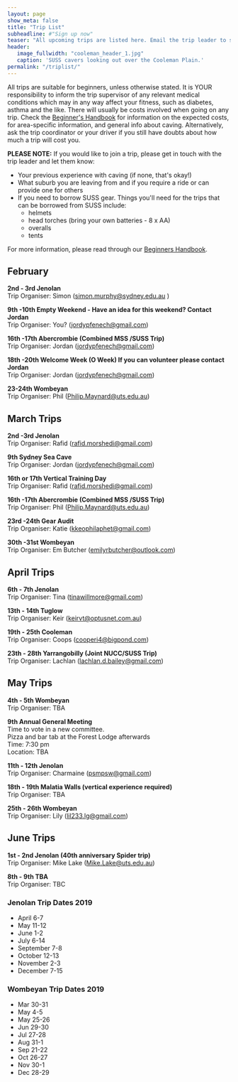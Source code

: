 ```yaml
---
layout: page
show_meta: false
title: "Trip List"
subheadline: #"Sign up now"
teaser: "All upcoming trips are listed here. Email the trip leader to sign up."
header:
   image_fullwidth: "cooleman_header_1.jpg"
   caption: 'SUSS cavers looking out over the Cooleman Plain.'
permalink: "/triplist/"
---
```


<!-- To Do convert this to auto genarage from a yaml file -->

All trips are suitable for beginners, unless otherwise stated.  It is YOUR responsibility to inform the trip supervisor of any relevant medical
conditions which may in any way affect your fitness, such as diabetes,
asthma and the like. There will usually be costs involved when going on any trip. Check the <a href="/assets/handbook.pdf">Beginner's Handbook</a>
for information on the expected costs, for area-specific information, and general info about caving. Alternatively, ask the trip coordinator or your driver
if you still have doubts about how much a trip will cost you.

**PLEASE NOTE:**
If you would like to join a trip, please get in touch with the trip leader and let them know:

-   Your previous experience with caving (if none, that's okay!)
-   What suburb you are leaving from and if you require a ride or can provide one for others
-   If you need to borrow SUSS gear. Things you'll need for the trips that can be borrowed from SUSS include:
    -   helmets
    -   head torches (bring your own batteries - 8 x AA)
    -   overalls
    -   tents

For more information, please read through our [Beginners Handbook](/assets/handbook.pdf).

## February

**2nd - 3rd Jenolan**  
Trip Organiser: Simon (simon.murphy@sydney.edu.au )

**9th -10th  Empty Weekend - Have an idea for this weekend? Contact Jordan**  
Trip Organiser: You? (jordypfenech@gmail.com)

**16th -17th Abercrombie (Combined MSS /SUSS Trip)**  
Trip Organiser: Jordan (jordypfenech@gmail.com)

**18th -20th Welcome Week (O Week) If you can volunteer please contact Jordan**  
Trip Organiser: Jordan (jordypfenech@gmail.com)

**23-24th Wombeyan**  
Trip Organiser: Phil (Philip.Maynard@uts.edu.au)

## March Trips

**2nd -3rd Jenolan**  
Trip Organiser: Rafid (rafid.morshedi@gmail.com)

**9th Sydney Sea Cave**  
Trip Organiser: Jordan (jordypfenech@gmail.com)

**16th or 17th Vertical Training Day**  
Trip Organiser: Rafid (rafid.morshedi@gmail.com)

**16th -17th Abercrombie (Combined MSS /SUSS Trip)**  
Trip Organiser: Phil (Philip.Maynard@uts.edu.au)

**23rd -24th Gear Audit**  
Trip Organiser: Katie (kkeophilaphet@gmail.com)

**30th -31st Wombeyan**  
Trip Organiser: Em Butcher (emilyrbutcher@outlook.com)

## April Trips

**6th - 7th Jenolan**  
Trip Organiser: Tina (tinawillmore@gmail.com)

**13th - 14th Tuglow**  
Trip Organiser: Keir (keirvt@optusnet.com.au)

**19th - 25th Cooleman**  
Trip Organiser: Coops (cooperi4@bigpond.com)

**23th - 28th Yarrangobilly (Joint NUCC/SUSS Trip)**  
Trip Organiser: Lachlan (lachlan.d.bailey@gmail.com)

## May Trips

**4th - 5th Wombeyan**  
Trip Organiser: TBA

**9th Annual General Meeting**  
Time to vote in a new committee.  
Pizza and bar tab at the Forest Lodge afterwards  
Time: 7:30 pm  
Location: TBA  

**11th - 12th Jenolan**  
Trip Organiser: Charmaine (psmpsw@gmail.com)

**18th - 19th Malatia Walls (vertical experience required)**  
Trip Organiser: TBA

**25th - 26th Wombeyan**  
Trip Organiser: Lily (lil233.lg@gmail.com)

## June Trips

**1st - 2nd Jenolan (40th anniversary Spider trip)**  
Trip Organiser: Mike Lake (Mike.Lake@uts.edu.au)

**8th - 9th TBA**  
Trip Organiser: TBC

### Jenolan Trip Dates 2019

-   April 6-7
-   May 11-12
-   June 1-2
-   July 6-14
-   September 7-8
-   October 12-13
-   November 2-3
-   December 7-15

### Wombeyan Trip Dates 2019

-   Mar 30-31
-   May 4-5
-   May 25-26
-   Jun 29-30
-   Jul 27-28
-   Aug 31-1
-   Sep 21-22
-   Oct 26-27
-   Nov 30-1
-   Dec 28-29

